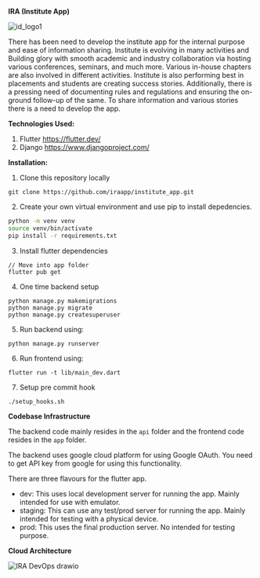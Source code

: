 **IRA (Institute App)**

![id_logo1](https://user-images.githubusercontent.com/106883815/172019930-dc6b8390-17e7-430d-beda-70c585c290bf.png)


There has been need to develop the institute app for the internal purpose and ease of information sharing. Institute is evolving in many activities and Building glory with smooth academic and industry collaboration via hosting various conferences, seminars, and much more. Various in-house chapters are also involved in different activities. Institute is also performing best in placements and students are creating success stories. Additionally, there is a pressing need of documenting rules and regulations and ensuring the on-ground follow-up of the same. To share information and various stories there is a need to develop the app.


**Technologies Used:**
1. Flutter https://flutter.dev/
2. Django https://www.djangoproject.com/

**Installation:**
1. Clone this repository locally
```
git clone https://github.com/iraapp/institute_app.git
```
2. Create your own virtual environment and use pip to install depedencies.
```sh
python -m venv venv
source venv/bin/activate
pip install -r requirements.txt
```

3. Install flutter dependencies
```
// Move into app folder
flutter pub get
```

4. One time backend setup
```
python manage.py makemigrations
python manage.py migrate
python manage.py createsuperuser
```

5. Run backend using:
```
python manage.py runserver
```

6. Run frontend using:
```
flutter run -t lib/main_dev.dart
```

7. Setup pre commit hook
```
./setup_hooks.sh
```

**Codebase Infrastructure**

The backend code mainly resides in the `api` folder and the frontend code resides in the `app` folder.

The backend uses google cloud platform for using Google OAuth. You need to get API key from google for using this functionality.

There are three flavours for the flutter app.
  - dev: This uses local development server for running the app. Mainly intended for use with emulator.
  - staging: This can use any test/prod server for running the app. Mainly intended for testing with a physical device.
  - prod: This uses the final production server. No intended for testing purpose.


**Cloud Architecture**

![IRA DevOps drawio](https://github.com/iraapp/ira/assets/106883815/07da09c0-af87-4000-a3ab-9fd9c10c72aa)
